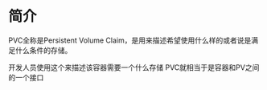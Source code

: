# 简介

PVC全称是Persistent Volume Claim，是用来描述希望使用什么样的或者说是满足什么条件的存储。&#x20;

开发人员使用这个来描述该容器需要一个什么存储 PVC就相当于是容器和PV之间的一个接口
